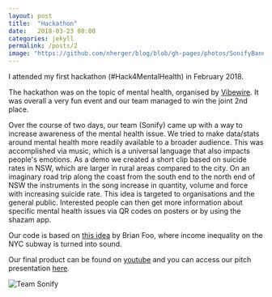 ```yaml
---
layout: post
title:  "Hackathon"
date:   2018-03-23 08:00
categories: jekyll
permalink: /posts/2
image: "https://github.com/nherger/blog/blob/gh-pages/photos/SonifyBanner.JPG?raw=true"
---
```


I attended my first hackathon (#Hack4MentalHealth) in February 2018.

<!--more-->

The hackathon was on the topic of mental health, organised by <a href="https://www.humanitix.com/event/vibewire-hack-for-mental-health-hack4mentalhealth/" target="_blank">Vibewire</a>. It was overall a very fun event and our team managed to win the joint 2nd place.

Over the course of two days, our team (Sonify) came up with a way to increase awareness of the mental health issue. We tried to make data/stats around mental health more readily available to a broader audience. This was accomplished via music, which is a universal language that also impacts people's emotions. As a demo we created a short clip based on suicide rates in NSW, which are larger in rural areas compared to the city. On an imaginary road trip along the coast from the south end to the north end of NSW the instruments in the song increase in quantity, volume and force with increasing suicide rate. This idea is targeted to organisations and the general public. Interested people can then get more information about specific mental health issues via QR codes on posters or by using the shazam app.

Our code is based on <a href="https://datadrivendj.com/tracks/subway/" target="_blank">this idea</a> by Brian Foo, where income inequality on the NYC subway is turned into sound.

Our final product can be found on <a href="https://www.youtube.com/watch?v=HRkSwguKhbg" target="_blank">youtube</a> and you can access our pitch presentation <a href="https://docs.google.com/presentation/d/1v-YKx3STMc3ceiqyRkCVGkmxfN76NW_losVXgUa1Hf4/edit#slide=id.p3" target="_blank">here</a>.

![Team Sonify](https://github.com/nherger/blog/blob/gh-pages/photos/TeamSonify.JPG?raw=true)
